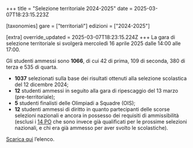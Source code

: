 +++
title = "Selezione territoriale 2024-2025"
date = 2025-03-07T18:23:15.223Z

[taxonomies]
gare = ["territoriali"]
edizioni = ["2024-2025"]

[extra]
override_updated = 2025-03-07T18:23:15.224Z
+++
La gara di selezione territoriale si svolgerà mercoledì 16 aprile 2025 dalle
14:00 alle 17:00.
<!-- more -->

Gli studenti ammessi sono **1066**, di cui 42 di prima, 109 di seconda,
380 di terza e 535 di quarta.

* **1037** selezionati sulla base dei risultati ottenuti alla selezione
  scolastica del 12 dicembre 2024;
* **12** studenti ammessi in seguito alla gara di ripescaggio del 13 marzo
  (pre-territoriale);
* **5** studenti finalisti delle Olimpiadi a Squadre (OIS);
* **12** studenti ammessi di diritto in quanto partecipanti delle scorse
  selezioni nazionali e ancora in possesso dei requisiti di ammissibilità (esclusi i [14 PO](/results/PO_Selezione_Territoriale_2025.xlsx) che sono invece già  qualificati per le prossime selezioni nazionali, e chi era già ammesso per aver svolto le scolastiche).

[Scarica qui](/results/Finale_Selezione_Territoriale_2025.xlsx) l’elenco.
